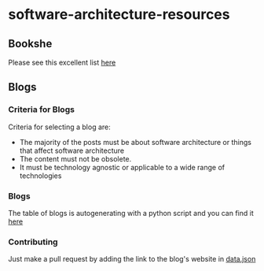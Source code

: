 # software-architecture-resources

## Bookshe

Please see this excellent list [here](https://github.com/mhadidg/software-architecture-books)

## Blogs

### Criteria for Blogs

Criteria for selecting a blog are:
* The majority of the posts must be about software architecture or things that affect software architecture
* The content must not be obsolete.
* It must be technology agnostic or applicable to a wide range of technologies 

### Blogs

The table of blogs is autogenerating with a python script and you can find it [here](blogs.md)

### Contributing

Just make a pull request by adding the link to the blog's website in [data.json](data.json)
